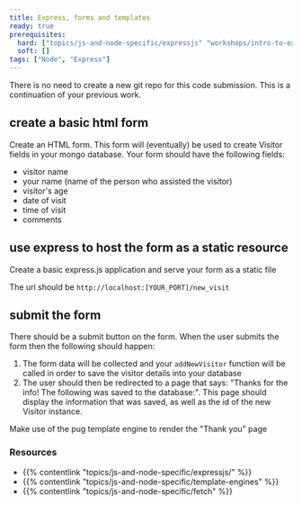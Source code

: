 ```yaml
---
title: Express, forms and templates
ready: true
prerequisites:
  hard: ["topics/js-and-node-specific/expressjs" "workshops/intro-to-express"]
  soft: []
tags: ["Node", "Express"]
---
```


There is no need to create a new git repo for this code submission. This is a continuation of your previous work.

## create a basic html form

Create an HTML form. This form will (eventually) be used to create Visitor fields in your mongo database. Your form should have the following fields:

- visitor name
- your name (name of the person who assisted the visitor)
- visitor's age
- date of visit
- time of visit
- comments

## use express to host the form as a static resource

Create a basic express.js application and serve your form as a static file

The url should be `http://localhost:[YOUR_PORT]/new_visit`

## submit the form

There should be a submit button on the form. When the user submits the form then the following should happen:

1. The form data will be collected and your `addNewVisitor` function will be called in order to save the visitor details into your database
2. The user should then be redirected to a page that says: "Thanks for the info! The following was saved to the database:". This page should display the information that was saved, as well as the id of the new Visitor instance.

Make use of the pug template engine to render the "Thank you" page

### Resources

- {{% contentlink "topics/js-and-node-specific/expressjs/" %}}
- {{% contentlink "topics/js-and-node-specific/template-engines" %}}
- {{% contentlink "topics/js-and-node-specific/fetch" %}}
